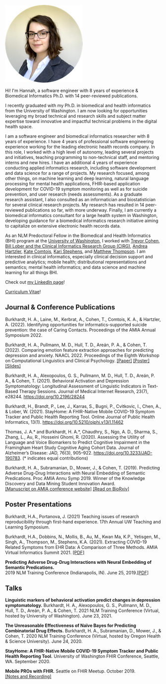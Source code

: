 <a href="https://www.linkedin.com/in/hannahburkhardt/"><img src="hannah.png" alt="LinkedIn"></a>

Hi! I'm Hannah, a software engineer with 8 years of experience & Biomedical Informatics Ph.D. with 14 peer-reviewed publications.

I recently graduated with my Ph.D. in biomedical and health informatics from the University of Washington. I am now looking for opportunities leveraging my broad technical and research skills and subject matter expertise toward innovative and impactful technical problems in the digital health space.

I am a software engineer and biomedical informatics researcher with 8 years of experience. 
I have 4 years of professional software engineering experience working for the leading electronic health records company. In this role, I worked with a high level of autonomy, leading several projects and initiatives, teaching programming to non-technical staff, and mentoring interns and new hires. 
I have an additional 4 years of experience conducting applied informatics research, including software development and data science for a range of projects. My research focused, among other things, on machine learning and deep learning, natural language processing for mental health applications, FHIR-based application development for COVID-19 symptom monitoring as well as for suicide prevention, and user research (needs assessments). As a graduate research assistant, I also consulted as an informatician and biostatistician for several clinical research projects. My research has resulted in 14 peer-reviewed publications so far, with more underway.
Finally, I am currently a biomedical informatics consultant for a large health system in Washington, developing guidance for a biomedical informatics research initiative aiming to capitalize on extensive electronic health records data.

As an NLM Predoctoral Fellow in the Biomedical and Health Informatics (BHI) program at the [University of Washington](http://bime.uw.edu/), I worked with [Trevor Cohen](http://bime.uw.edu/faculty/trevor-cohen/), [Bill Lober and the Clinical Informatics Research Group (CIRG)](https://www.cirg.washington.edu/), [Andrea Hartzler](https://bime.uw.edu/faculty/andrea-hartzler/), [Kate Comtois](https://psychiatry.uw.edu/profile/katherine-comtois/), [Kari Stephens](https://escience.washington.edu/people/kari-stephens/), and [Matthew Thompson](https://www.uwmedicine.org/bios/matthew-j-thompson).
I am interested in clinical informatics, especially clinical decision support and predictive analytics; mobile health; distributional representations and semantics; mental health informatics; and data science and machine learning for all things BHI. 

Check out [my LinkedIn page](https://www.linkedin.com/in/hannahburkhardt/)!

[Curriculum Vitae](2023-02-06%20HAB%20CV.pdf)!

## Journal & Conference Publications
Burkhardt, H. A., Laine, M., Kerbrat, A., Cohen, T., Comtois, K. A., & Hartzler, A. (2022). Identifying opportunities for informatics-supported suicide prevention: the case of Caring Contacts. Proceedings of the AMIA Annual Symposium 2022.

Burkhardt, H. A., Pullmann, M. D., Hull, T. D., Areán, P. A., & Cohen, T. (2022). Comparing emotion feature extraction approaches for predicting depression and anxiety. NAACL 2022. Proceedings of the Eighth Workshop on Computational Linguistics and Clinical Psychology. [[Paper]](clpsych_paper_2022.pdf) [[Poster]](clpsych_poster_2022.pdf) [[Slides]](clpsych_slides_2022.pdf)

Burkhardt, H. A., Alexopoulos, G. S., Pullmann, M. D., Hull, T. D., Areán, P. A., & Cohen, T. (2021). Behavioral Activation and Depression Symptomatology: Longitudinal Assessment of Linguistic Indicators in Text-Based Therapy Sessions. Journal of Medical Internet Research, 23(7), e28244. https://doi.org/10.2196/28244

Burkhardt, H., Brandt, P., Lee, J., Karras, S., Bugni, P., Cvitkovic, I., Chen, A., & Lober, W. (2021). StayHome: A FHIR-Native Mobile COVID-19 Symptom Tracker and Public Health Reporting Tool. Online Journal of Public Health Informatics, 13(1). https://doi.org/10.5210/ojphi.v13i1.11462

Thomas, J. A.* and Burkhardt, H. A.*, Chaudhry, S., Ngo, A. D., Sharma, S., Zhang, L., Au, R., Hosseini Ghomi, R. (2020). Assessing the Utility of Language and Voice Biomarkers to Predict Cognitive Impairment in the Framingham Heart Study Cognitive Aging Cohort Data. Journal of Alzheimer’s Disease: JAD, 76(3), 905–922. https://doi.org/10.3233/JAD-190783. (\* indicates equal contributions)

Burkhardt, H. A., Subramanian, D., Mower, J., & Cohen, T. (2019). Predicting Adverse Drug-Drug Interactions with Neural Embedding of Semantic Predications. Proc AMIA Annu Symp 2019. Winner of the Knowledge Discovery and Data Mining Student Innovation Award.<br>[[Manuscript on AMIA conference website]](https://symposium2019.zerista.com/event/member/602035) [[Read on BioRxiv]](https://www.biorxiv.org/content/10.1101/752022v2.full)


## Poster Presentations
Burkhardt, H.A., Portanova, J. (2021) Teaching issues of research reproducibility through first-hand experience. 17th Annual UW Teaching and Learning Symposium. 

Burkhardt, H.A., Dobbins, N., Mollis, B., Au, M., Kwan Ma, K.P., Yetisgen, M., Singh, A., Thompson, M., Stephens, K.A. (2021). Extracting COVID-19 Related Symptoms from EHR Data: A Comparison of Three Methods. AMIA Virtual Informatics Summit 2021. [[PDF]](informatics_summit_poster_2021.pdf)

**Predicting Adverse Drug-Drug Interactions with Neural Embedding of Semantic Predications.** <br>2019 NLM Training Conference (Indianapolis, IN). June 25, 2019.[[PDF]](2019%20NLM%20Poster.pdf)

## Talks
**Linguistic markers of behavioral activation predict changes in depression symptomatology.** Burkhardt, H. A., Alexopoulos, G. S., Pullmann, M. D., Hull, T. D., Areán, P. A., & Cohen, T.  2021 NLM Training Conference (Virtual, hosted by University of Washington). June 23, 2021.

**The Unreasonable Effectiveness of Naïve Bayes for Predicting Combinatorial Drug Effects.** Burkhardt, H. A., Subramanian, D., Mower, J., & Cohen, T. 2020 NLM Training Conference (Virtual, hosted by Oregon Health & Science University). June 24, 2020.

**StayHome: A FHIR-Native Mobile COVID-19 Symptom Tracker and Public Health Reporting Tool.** University of Washington FHIR Conference, Seattle, WA. September 2020.

**Mobile PROs with FHIR.** Seattle on FHIR Meetup. October 2019.<br>[[Notes and Recording]](https://github.com/uw-fhir/Talks/blob/master/20191023_Meetup_OpenMRS_FHIR/openmrs_fhir_meetup.md)

